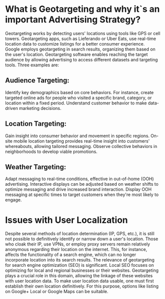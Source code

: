 # What is Geotargeting and why it`s an important Advertising Strategy?

Geotargeting works by detecting users' locations using tools like GPS or cell towers. Geotargeting apps, such as Lieferando or Uber Eats, use real-time 
location data to customize listings for a better consumer experience. Google employs geotargeting in search results, organizing them based on the user's location. 
Geotargeting software enables reaching the target audience by allowing advertising to access different datasets and targeting tools. 
Three examples are:

## Audience Targeting:
Identify key demographics based on core behaviors. For instance, create targeted online ads for people who visited a specific brand, category, or location within a fixed period. 
Understand customer behavior to make data-driven marketing decisions.

## Location Targeting:
Gain insight into consumer behavior and movement in specific regions. On-site mobile location targeting provides real-time insight into customers' whereabouts, allowing tailored messaging. 
Observe collective behaviors in neighborhoods to develop viable promotions.

## Weather Targeting:
Adapt messaging to real-time conditions, effective in out-of-home (OOH) advertising. Interactive displays can be adjusted based on weather shifts to optimize messaging and drive increased brand interaction.
Display OOH messaging at specific times to target customers when they're most likely to engage.


# Issues with User Localization
Despite several methods of location determination (IP, GPS, etc.), it is still not possible to definitively identify or narrow down a user's location. Those who cloak their IP, use VPNs, or employ proxy servers remain relatively anonymous regarding their location on the internet. This, for instance, affects the functionality of a search engine, which can no longer incorporate location into its search results. The relevance of geotargeting for search engine optimization (SEO) is significant. Local SEO focuses on optimizing for local and regional businesses or their websites. Geotargeting plays a crucial role in this domain, allowing the linkage of these websites with user location data. To make user location data usable, one must first establish their own location definitively. For this purpose, options like listing on Google+ Local or Google Maps can be suitable.
